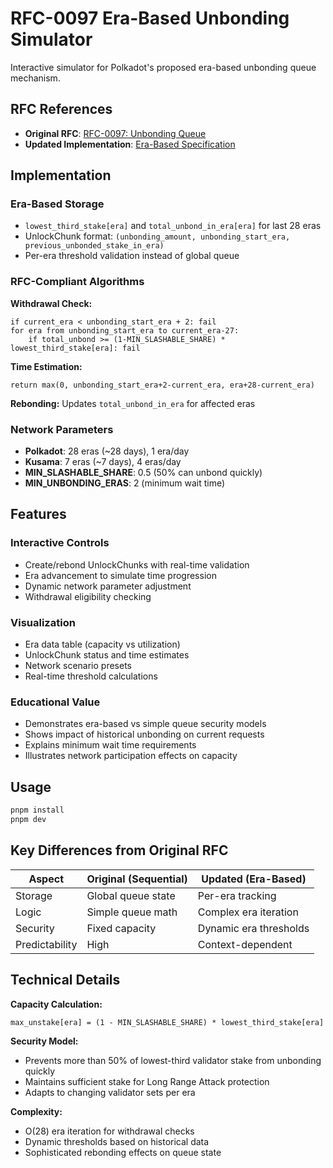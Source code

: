 # RFC-0097 Era-Based Unbonding Simulator

Interactive simulator for Polkadot's proposed era-based unbonding queue mechanism.

## RFC References

- **Original RFC**: [RFC-0097: Unbonding Queue](https://polkadot-fellows.github.io/RFCs/approved/0097-unbonding_queue.html)
- **Updated Implementation**: [Era-Based Specification](https://hackmd.io/@vKfUEAWlRR2Ogaq8nYYknw/SyfioMGWgl)

## Implementation

### Era-Based Storage
- `lowest_third_stake[era]` and `total_unbond_in_era[era]` for last 28 eras
- UnlockChunk format: `(unbonding_amount, unbonding_start_era, previous_unbonded_stake_in_era)`
- Per-era threshold validation instead of global queue

### RFC-Compliant Algorithms

**Withdrawal Check:**
```
if current_era < unbonding_start_era + 2: fail
for era from unbonding_start_era to current_era-27:
    if total_unbond >= (1-MIN_SLASHABLE_SHARE) * lowest_third_stake[era]: fail
```

**Time Estimation:**
```
return max(0, unbonding_start_era+2-current_era, era+28-current_era)
```

**Rebonding:** Updates `total_unbond_in_era` for affected eras

### Network Parameters
- **Polkadot**: 28 eras (~28 days), 1 era/day
- **Kusama**: 7 eras (~7 days), 4 eras/day  
- **MIN_SLASHABLE_SHARE**: 0.5 (50% can unbond quickly)
- **MIN_UNBONDING_ERAS**: 2 (minimum wait time)

## Features

### Interactive Controls
- Create/rebond UnlockChunks with real-time validation
- Era advancement to simulate time progression
- Dynamic network parameter adjustment
- Withdrawal eligibility checking

### Visualization
- Era data table (capacity vs utilization)
- UnlockChunk status and time estimates
- Network scenario presets
- Real-time threshold calculations

### Educational Value
- Demonstrates era-based vs simple queue security models
- Shows impact of historical unbonding on current requests
- Explains minimum wait time requirements
- Illustrates network participation effects on capacity

## Usage

```bash
pnpm install
pnpm dev
```

## Key Differences from Original RFC

| Aspect | Original (Sequential) | Updated (Era-Based) |
|--------|----------------------|---------------------|
| Storage | Global queue state | Per-era tracking |
| Logic | Simple queue math | Complex era iteration |
| Security | Fixed capacity | Dynamic era thresholds |
| Predictability | High | Context-dependent |

## Technical Details

**Capacity Calculation:**
```
max_unstake[era] = (1 - MIN_SLASHABLE_SHARE) * lowest_third_stake[era]
```

**Security Model:**
- Prevents more than 50% of lowest-third validator stake from unbonding quickly
- Maintains sufficient stake for Long Range Attack protection
- Adapts to changing validator sets per era

**Complexity:**
- O(28) era iteration for withdrawal checks
- Dynamic thresholds based on historical data
- Sophisticated rebonding effects on queue state